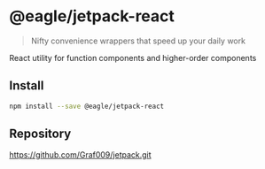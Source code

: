 # @eagle/jetpack-react

> Nifty convenience wrappers that speed up your daily work

React utility for function components and higher-order components

## Install

```sh
npm install --save @eagle/jetpack-react
```

## Repository

https://github.com/Graf009/jetpack.git
